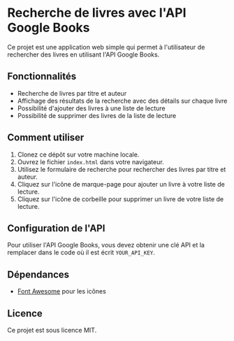 # Recherche de livres avec l'API Google Books

Ce projet est une application web simple qui permet à l'utilisateur de rechercher des livres en utilisant l'API Google Books.

## Fonctionnalités

- Recherche de livres par titre et auteur
- Affichage des résultats de la recherche avec des détails sur chaque livre
- Possibilité d'ajouter des livres à une liste de lecture
- Possibilité de supprimer des livres de la liste de lecture

## Comment utiliser

1. Clonez ce dépôt sur votre machine locale.
2. Ouvrez le fichier `index.html` dans votre navigateur.
3. Utilisez le formulaire de recherche pour rechercher des livres par titre et auteur.
4. Cliquez sur l'icône de marque-page pour ajouter un livre à votre liste de lecture.
5. Cliquez sur l'icône de corbeille pour supprimer un livre de votre liste de lecture.

## Configuration de l'API

Pour utiliser l'API Google Books, vous devez obtenir une clé API et la remplacer dans le code où il est écrit `YOUR_API_KEY`.

## Dépendances

- [Font Awesome](https://fontawesome.com/) pour les icônes

## Licence

Ce projet est sous licence MIT.